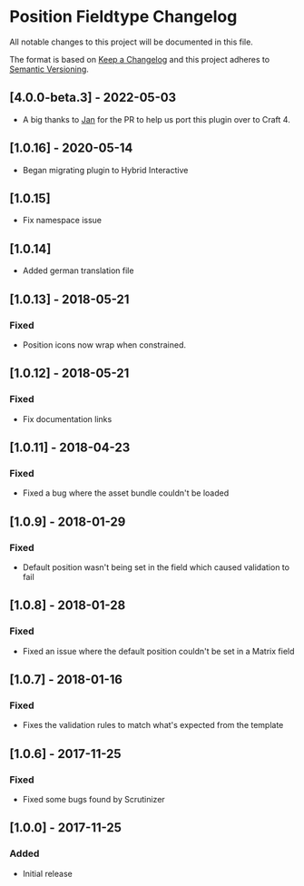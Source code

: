 # Position Fieldtype Changelog

All notable changes to this project will be documented in this file.

The format is based on [Keep a Changelog](http://keepachangelog.com/) and this project adheres to [Semantic Versioning](http://semver.org/).

## [4.0.0-beta.3] - 2022-05-03
- A big thanks to [Jan](https://github.com/janhenckens) for the PR to help us port this plugin over to Craft 4.

## [1.0.16] - 2020-05-14
- Began migrating plugin to Hybrid Interactive

## [1.0.15]
- Fix namespace issue

## [1.0.14]
- Added german translation file

## [1.0.13] - 2018-05-21
### Fixed
- Position icons now wrap when constrained.

## [1.0.12] - 2018-05-21
### Fixed
- Fix documentation links

## [1.0.11] - 2018-04-23
### Fixed
- Fixed a bug where the asset bundle couldn't be loaded

## [1.0.9] - 2018-01-29
### Fixed
- Default position wasn't being set in the field which caused validation to fail

## [1.0.8] - 2018-01-28
### Fixed
- Fixed an issue where the default position couldn't be set in a Matrix field

## [1.0.7] - 2018-01-16
### Fixed
- Fixes the validation rules to match what's expected from the template

## [1.0.6] - 2017-11-25
### Fixed
- Fixed some bugs found by Scrutinizer

## [1.0.0] - 2017-11-25
### Added
- Initial release
